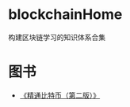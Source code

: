 # blockchainHome
构建区块链学习的知识体系合集

# 图书
- [《精通比特币（第二版）》](https://www.8btc.com/books/834/masterbitcoin2cn/_book/)
